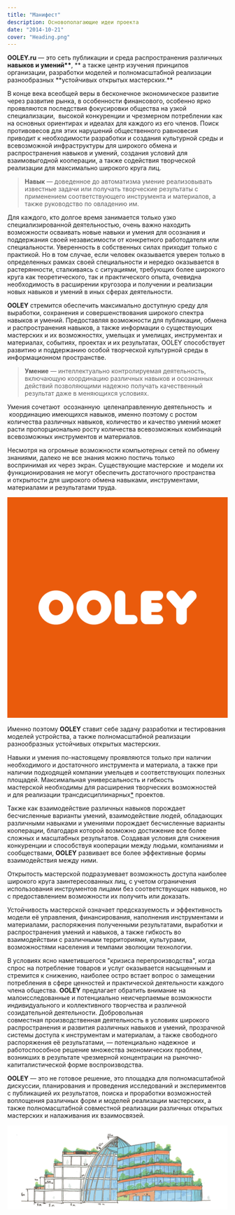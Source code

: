 ```yaml
---
title: "Манифест"
description: Основополагающие идеи проекта
date: "2014-10-21"
cover: "Heading.png"
---
```


**OOLEY.ru** — это сеть публикации и среда распространения различных **навыков и умений\*\***, ** а также центр изучения принципов организации, разработки моделей и полномасштабной реализации разнообразных **устойчивых открытых мастерских.\*\*

В конце века всеобщей веры в бесконечное экономическое развитие через развитие рынка, в особенности финансового, особенно ярко проявляются последствия фокусировки общества на узкой специализации,  высокой конкуренции и чрезмерном потреблении как на основных ориентирах и идеалах для каждого из его членов. Поиск противовесов для этих нарушений общественного равновесия приводит к необходимости разработки и создания культурной среды и всевозможной инфраструктуры для широкого обмена и распространения навыков и умений, создания условий для взаимовыгодной кооперации, а также содействия творческой реализации для максимально широкого круга лиц.

> **Навык** — доведенное до автоматизма умение реализовывать известные задачи или получать творческие результаты с применением соответствующего инструмента и материалов, а также руководство по овладению им.

Для каждого, кто долгое время занимается только узко специализированной деятельностью, очень важно находить возможности осваивать новые навыки и умения для осознания и поддержания своей независимости от конкретного работодателя или специальности. Уверенность в собственных силах приходит только с практикой. Но в том случае, если человек оказывается уверен только в определенных рамках своей специальности и нередко оказывается в растерянности, сталкиваясь с ситуациями, требующих более широкого круга как теоретического, так и практического опыта, очевидна необходимость в расширении кругозора и получении и реализации новых навыков и умений в иных сферах деятельности.

**OOLEY** стремится обеспечить максимально доступную среду для выработки, сохранения и совершенствования широкого спектра навыков и умений. Предоставляя возможности для публикации, обмена и распространения навыков, а также информации о существующих мастерских и их возможностях, умельцах и умелицах, инструментах и материалах, событиях, проектах и их результатах, OOLEY способствует развитию и поддержанию особой творческой культурной среды в информационном пространстве.

> **Умение** — интеллектуально контролируемая деятельность, включающую координацию различных навыков и осознанных действий позволяющими надежно получать качественный результат даже в меняющихся условиях.

Умения сочетают  осознанную  целенаправленную деятельность  и  координацию имеющихся навыков, именно поэтому с ростом количества различных навыков, количество и качество умений может расти пропорционально росту количества всевозможных комбинаций всевозможных инструментов и материалов.

Несмотря на огромные возможности компьютерных сетей по обмену знаниями, далеко не все знания можно постичь только воспринимая их через экран. Существующие мастерские  и модели их функционирования не могут обеспечить достаточного пространства и открытости для широкого обмена навыками, инструментами, материалами и результатами труда.

![](./orange-square.png)

Именно поэтому **OOLEY** ставит себе задачу разработки и тестирования моделей устройства, а также полномасштабной реализации разнообразных устойчивых открытых мастерских.

Навыки и умения по-настоящему проявляются только при наличии необходимого и достаточного инструмента и материала, а также при наличии подходящей компании умельцев и соответствующих полезных площадей. Максимальная универсальность и гибкость мастерской необходимы для расширения творческих возможностей и для реализации трансдисциплинарных[\*](https://ru.wikipedia.org/wiki/%D0%A2%D1%80%D0%B0%D0%BD%D1%81%D0%B4%D0%B8%D1%81%D1%86%D0%B8%D0%BF%D0%BB%D0%B8%D0%BD%D0%B0%D1%80%D0%BD%D0%BE%D1%81%D1%82%D1%8C) проектов.

Также как взаимодействие различных навыков порождает бесчисленные варианты умений, взаимодействие людей, обладающих различными навыками и умениями порождает бесчисленные варианты кооперации, благодаря которой возможно достижение все более сложных и масштабных результатов. Создавая условия для снижения конкуренции и способствуя кооперации между людьми, компаниями и сообществами, **OOLEY** развивает все более эффективные формы взаимодействия между ними.

Открытость мастерской подразумевает возможность доступа наиболее широкого круга заинтересованных лиц, с учетом ограничения использования инструментов лицами без соответствующих навыков, но с предоставлением возможности их получить или доказать.

Устойчивость мастерской означает предсказуемость и эффективность модели её управления, финансирования, наполнения инструментами и материалами, распоряжения полученными результатами, выработки и распространения умений и навыков, а также гибкость во взаимодействии с различными территориями, культурами, возможностями населения и темпами эволюции технологии.

В условиях ясно наметившегося "кризиса перепроизводства", когда спрос на потребление товаров и услуг оказывается насыщенным и стремится к снижению, наиболее остро встает вопрос о замещении потребления в сфере ценностей и практической деятельности каждого члена общества. **OOLEY** предлагает обратить внимание на малоисследованные и потенциально неисчерпаемые возможности индивидуального и коллективного творчества и различной созидательной деятельности. Добровольная совместная производственная деятельность в условиях широкого распространения и развития различных навыков и умений, прозрачной системы доступа к инструментам и материалам, а также свободного распоряжения её результатами, — потенциально надежное  и работоспособное решение множества экономических проблем, возникших в результате чрезмерной концентрации на рыночно-капиталистической форме воспроизводства.

**OOLEY** — это не готовое решение, это площадка для полномасштабной дискуссии, планирования и проведения исследований и экспериментов с публикацией их результатов, поиска и проработки возможностей воплощения различных форм и моделей реализации мастерских, а также полномасштабной совместной реализации различных открытых мастерских и налаживания их взаимосвязей.

![здания-06](/images/build/zdaniya-06.png)
